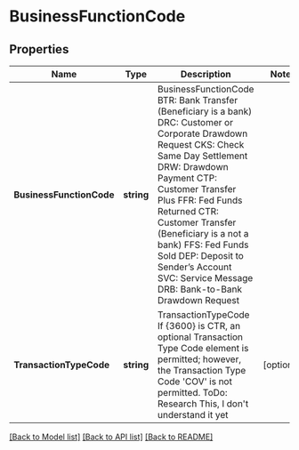 # BusinessFunctionCode

## Properties
Name | Type | Description | Notes
------------ | ------------- | ------------- | -------------
**BusinessFunctionCode** | **string** | BusinessFunctionCode BTR: Bank Transfer (Beneficiary is a bank) DRC: Customer or Corporate Drawdown Request CKS: Check Same Day Settlement DRW: Drawdown Payment CTP: Customer Transfer Plus FFR: Fed Funds Returned CTR: Customer Transfer (Beneficiary is a not a bank) FFS: Fed Funds Sold DEP: Deposit to Sender’s Account SVC: Service Message DRB: Bank-to-Bank Drawdown Request  | 
**TransactionTypeCode** | **string** | TransactionTypeCode If {3600} is CTR, an optional Transaction Type Code element is permitted; however, the Transaction Type Code &#39;COV&#39; is not permitted. ToDo: Research This, I don&#39;t understand it yet | [optional] 

[[Back to Model list]](../README.md#documentation-for-models) [[Back to API list]](../README.md#documentation-for-api-endpoints) [[Back to README]](../README.md)



